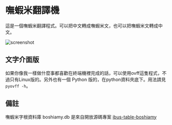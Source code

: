 # 嘸蝦米翻譯機
這是一個嘸蝦米翻譯程式。可以把中文轉成嘸蝦米文，也可以把嘸蝦米文轉成中文。

![screenshot](https://raw.github.com/aitjcize/govff/master/data/govff_windows_screenshot.png)

## 文字介面版
如果你像我一樣做什麼事都喜歡在終端機裡完成的話，可以使用ovff這隻程式，不過只有Linux版的。另外也有一個 Python 版的，在python資料夾底下。用法請見 `pyovff -h`。

## 備註
嘸蝦米字根資料庫 boshiamy.db 是來自開放源碼專案 [ibus-table-boshiamy](http://github.com/vicamo/ibus-table-boshiamy/)
